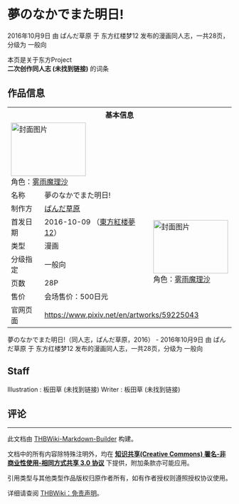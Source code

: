 # 夢のなかでまた明日!

<!-- source html: G:\repos\THBWiki-Markdown-Builder\THBWikiMarkdown\Temp\main\2\2a\ns0%3A%E5%A4%A2%E3%81%AE%E3%81%AA%E3%81%8B%E3%81%A7%E3%81%BE%E3%81%9F%E6%98%8E%E6%97%A5%21.html -->

2016年10月9日 由 ぱんだ草原 于 东方红楼梦12 发布的漫画同人志，一共28页，分级为 一般向

本页是关于东方Project  
 **二次创作同人志 (未找到链接)** 的词条

## 作品信息

<table><tbody><tr><th colspan="3">基本信息</th></tr><tr><td class="cover-artwork-mobile" colspan="2"><a href="./文件-夢のなかでまた明日!封面.jpg.md" class="image" title="封面图片"><img alt="封面图片" src="https://upload.thwiki.cc/thumb/1/11/%E5%A4%A2%E3%81%AE%E3%81%AA%E3%81%8B%E3%81%A7%E3%81%BE%E3%81%9F%E6%98%8E%E6%97%A5%21%E5%B0%81%E9%9D%A2.jpg/168px-%E5%A4%A2%E3%81%AE%E3%81%AA%E3%81%8B%E3%81%A7%E3%81%BE%E3%81%9F%E6%98%8E%E6%97%A5%21%E5%B0%81%E9%9D%A2.jpg" decoding="async" loading="lazy" width="168" height="120" srcset="https://upload.thwiki.cc/thumb/1/11/%E5%A4%A2%E3%81%AE%E3%81%AA%E3%81%8B%E3%81%A7%E3%81%BE%E3%81%9F%E6%98%8E%E6%97%A5%21%E5%B0%81%E9%9D%A2.jpg/252px-%E5%A4%A2%E3%81%AE%E3%81%AA%E3%81%8B%E3%81%A7%E3%81%BE%E3%81%9F%E6%98%8E%E6%97%A5%21%E5%B0%81%E9%9D%A2.jpg 1.5x, https://upload.thwiki.cc/thumb/1/11/%E5%A4%A2%E3%81%AE%E3%81%AA%E3%81%8B%E3%81%A7%E3%81%BE%E3%81%9F%E6%98%8E%E6%97%A5%21%E5%B0%81%E9%9D%A2.jpg/336px-%E5%A4%A2%E3%81%AE%E3%81%AA%E3%81%8B%E3%81%A7%E3%81%BE%E3%81%9F%E6%98%8E%E6%97%A5%21%E5%B0%81%E9%9D%A2.jpg 2x" data-file-width="1200" data-file-height="857"></a><div class="cover-char">角色：<a href="./雾雨魔理沙.md" title="雾雨魔理沙">雾雨魔理沙</a></div></td>
</tr><tr><td class="label">名称</td><td colspan="2"> 夢のなかでまた明日! </td></tr><tr><td class="label">制作方</td><td><a href="./ぱんだ草原.md" title="ぱんだ草原">ぱんだ草原</a></td><td class="cover-artwork" rowspan="6" style="min-width:168px;"><a href="./文件-夢のなかでまた明日!封面.jpg.md" class="image" title="封面图片"><img alt="封面图片" src="https://upload.thwiki.cc/thumb/1/11/%E5%A4%A2%E3%81%AE%E3%81%AA%E3%81%8B%E3%81%A7%E3%81%BE%E3%81%9F%E6%98%8E%E6%97%A5%21%E5%B0%81%E9%9D%A2.jpg/168px-%E5%A4%A2%E3%81%AE%E3%81%AA%E3%81%8B%E3%81%A7%E3%81%BE%E3%81%9F%E6%98%8E%E6%97%A5%21%E5%B0%81%E9%9D%A2.jpg" decoding="async" loading="lazy" width="168" height="120" srcset="https://upload.thwiki.cc/thumb/1/11/%E5%A4%A2%E3%81%AE%E3%81%AA%E3%81%8B%E3%81%A7%E3%81%BE%E3%81%9F%E6%98%8E%E6%97%A5%21%E5%B0%81%E9%9D%A2.jpg/252px-%E5%A4%A2%E3%81%AE%E3%81%AA%E3%81%8B%E3%81%A7%E3%81%BE%E3%81%9F%E6%98%8E%E6%97%A5%21%E5%B0%81%E9%9D%A2.jpg 1.5x, https://upload.thwiki.cc/thumb/1/11/%E5%A4%A2%E3%81%AE%E3%81%AA%E3%81%8B%E3%81%A7%E3%81%BE%E3%81%9F%E6%98%8E%E6%97%A5%21%E5%B0%81%E9%9D%A2.jpg/336px-%E5%A4%A2%E3%81%AE%E3%81%AA%E3%81%8B%E3%81%A7%E3%81%BE%E3%81%9F%E6%98%8E%E6%97%A5%21%E5%B0%81%E9%9D%A2.jpg 2x" data-file-width="1200" data-file-height="857"></a><div class="cover-char">角色：<a href="./雾雨魔理沙.md" title="雾雨魔理沙">雾雨魔理沙</a></div></td>
</tr><tr><td class="label">首发日期</td><td>2016-10-09&#160;（<a href="/展会作品列表?e=%E4%B8%9C%E6%96%B9%E7%BA%A2%E6%A5%BC%E6%A2%A6%2312">東方紅楼夢12</a>）</td></tr><tr><td class="label">类型</td><td>漫画</td></tr><tr><td class="label">分级指定</td><td>一般向</td></tr><tr><td class="label">页数</td><td>28P</td></tr><tr><td class="label">售价</td><td>会场售价：500日元</td></tr>
<tr><td class="label">官网页面</td><td colspan="2"><a rel="nofollow" class="external free" href="https://www.pixiv.net/en/artworks/59225043">https://www.pixiv.net/en/artworks/59225043</a></td></tr></tbody></table>

夢のなかでまた明日!（同人志，ぱんだ草原，2016） - 2016年10月9日 由 ぱんだ草原 于 东方红楼梦12 发布的漫画同人志，一共28页，分级为 一般向

## Staff
Illustration
: 板田草 (未找到链接)
Writer
: 板田草 (未找到链接)


## 评论




---

此文档由 [THBWiki-Markdown-Builder](https://github.com/Delsin-Yu/THBWiki-Markdown-Builder) 构建。

文档中的所有内容除特殊注明外，均在 [**知识共享(Creative Commons) 署名-非商业性使用-相同方式共享 3.0 协议**](https://creativecommons.org/licenses/by-sa/3.0/deed.zh-hans) 下提供，附加条款亦可能应用。

引用类型与其他类型作品版权归原作者所有，如有作者授权则遵照授权协议使用。

详细请查阅 [THBWiki：免责声明](https://thbwiki.cc/THBWiki:%E5%85%8D%E8%B4%A3%E5%A3%B0%E6%98%8E)。

